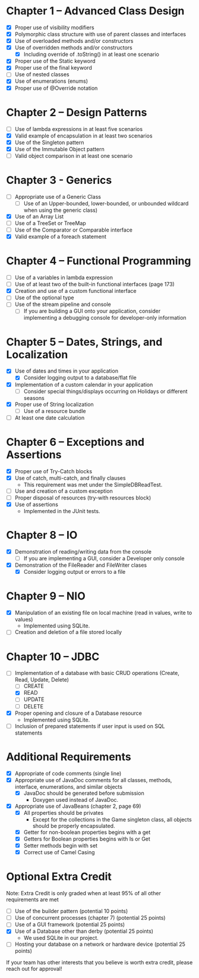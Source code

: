 # Chapter 1 – Advanced Class Design

- [X] Proper use of visibility modifiers
- [X] Polymorphic class structure with use of parent classes and interfaces
- [X] Use of overloaded methods and/or constructors
- [X] Use of overridden methods and/or constructors
    - [X] Including override of .toString() in at least one scenario
- [X] Proper use of the Static keyword
- [X] Proper use of the final keyword
- [ ] Use of nested classes
- [X] Use of enumerations (enums)
- [X] Proper use of @Override notation

# Chapter 2 – Design Patterns

- [ ] Use of lambda expressions in at least five scenarios
- [X] Valid example of encapsulation in at least two scenarios
- [X] Use of the Singleton pattern
- [X] Use of the Immutable Object pattern
- [ ] Valid object comparison in at least one scenario

# Chapter 3 - Generics

- [ ] Appropriate use of a Generic Class
    - [ ] Use of an Upper-bounded, lower-bounded, or unbounded wildcard when using the generic class)
- [X] Use of an Array List
- [ ] Use of a TreeSet or TreeMap
- [ ] Use of the Comparator or Comparable interface
- [X] Valid example of a foreach statement

# Chapter 4 – Functional Programming

- [ ] Use of a variables in lambda expression
- [ ] Use of at least two of the built-in functional interfaces (page 173)
- [x] Creation and use of a custom functional interface
- [ ] Use of the optional type
- [ ] Use of the stream pipeline and console
    - [ ] If you are building a GUI onto your application, consider implementing a debugging console for developer-only
      information

# Chapter 5 – Dates, Strings, and Localization

- [X] Use of dates and times in your application
    - [X] Consider logging output to a database/flat file
- [x] Implementation of a custom calendar in your application
    - [ ] Consider special things/displays occurring on Holidays or different seasons
- [x] Proper use of String localization
    - [ ] Use of a resource bundle
- [ ] At least one date calculation

# Chapter 6 – Exceptions and Assertions

- [X] Proper use of Try-Catch blocks
- [X] Use of catch, multi-catch, and finally clauses
    - This requirement was met under the SimpleDBReadTest.
- [ ] Use and creation of a custom exception
- [ ] Proper disposal of resources (try-with resources block)
- [X] Use of assertions
    - Implemented in the JUnit tests.

# Chapter 8 – IO

- [X] Demonstration of reading/writing data from the console
    - [ ] If you are implementing a GUI, consider a Developer only console
- [X] Demonstration of the FileReader and FileWriter clases
    - [X] Consider logging output or errors to a file

# Chapter 9 – NIO

- [X] Manipulation of an existing file on local machine (read in values, write to values)
    - Implemented using SQLite.
- [ ] Creation and deletion of a file stored locally

# Chapter 10 – JDBC

- [ ] Implementation of a database with basic CRUD operations (Create, Read, Update, Delete)
    - [ ] CREATE
    - [X] READ
    - [ ] UPDATE
    - [ ] DELETE
- [X] Proper opening and closure of a Database resource
    - Implemented using SQLite.
- [ ] Inclusion of prepared statements if user input is used on SQL statements

# Additional Requirements

- [X] Appropriate of code comments (single line)
- [X] Appropriate use of JavaDoc comments for all classes, methods, interface, enumerations, and similar
  objects
    - [X] JavaDoc should be generated before submission
        - Doxygen used instead of JavaDoc.
- [X] Appropriate use of JavaBeans (chapter 2, page 69)
    - [X] All properties should be privates
        - Except for the collections in the Game singleton class, all objects should be properly encapsulated.
    - [X] Getter for non-boolean properties begins with a get
    - [X] Getters for Boolean properties begins with Is or Get
    - [X] Setter methods begin with set
    - [X] Correct use of Camel Casing

# Optional Extra Credit

Note: Extra Credit is only graded when at least 95% of all other requirements are met

- [ ] Use of the builder pattern (potential 10 points)
- [ ] Use of concurrent processes (chapter 7) (potential 25 points)
- [ ] Use of a GUI framework (potential 25 points)
- [X] Use of a Database other than derby (potential 25 points)
    - We used SQLite in our project.
- [ ] Hosting your database on a network or hardware device (potential 25 points)

If your team has other interests that you believe is worth extra credit, please reach out for approval!